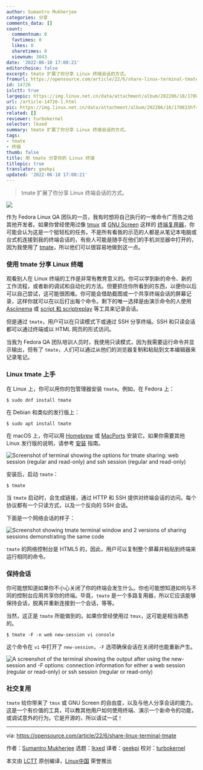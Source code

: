 ```yaml
---
author: Sumantro Mukherjee
categories: 分享
comments_data: []
count:
  commentnum: 0
  favtimes: 0
  likes: 0
  sharetimes: 0
  viewnum: 3043
date: '2022-06-18 17:08:21'
editorchoice: false
excerpt: tmate 扩展了你分享 Linux 终端会话的方式。
fromurl: https://opensource.com/article/22/6/share-linux-terminal-tmate
id: 14726
islctt: true
largepic: https://img.linux.net.cn/data/attachment/album/202206/18/170815hfrcdfd4lltd737z.jpg
url: /article-14726-1.html
pic: https://img.linux.net.cn/data/attachment/album/202206/18/170815hfrcdfd4lltd737z.jpg.thumb.jpg
related: []
reviewer: turbokernel
selector: lkxed
summary: tmate 扩展了你分享 Linux 终端会话的方式。
tags:
- tmate
- 终端
thumb: false
title: 用 tmate 分享你的 Linux 终端
titlepic: true
translator: geekpi
updated: '2022-06-18 17:08:21'
---
```



> 
> tmate 扩展了你分享 Linux 终端会话的方式。
> 
> 
> 


![](/data/attachment/album/202206/18/170815hfrcdfd4lltd737z.jpg)


作为 Fedora Linux QA 团队的一员，我有时想将自己执行的一堆命令广而告之给其他开发者。如果你曾经使用过像 [tmux](https://opensource.com/downloads/tmux-cheat-sheet) 或 [GNU Screen](https://opensource.com/article/17/3/introduction-gnu-screen) 这样的 [终端复用器](https://opensource.com/article/21/5/linux-terminal-multiplexer)，你可能会认为这是一个挺轻松的任务。不是所有看我的示范的人都是从笔记本电脑或台式机连接到我的终端会话的，有些人可能是随手在他们的手机浏览器中打开的，因为我使用了 [tmate](https://tmate.io/)，所以他们可以很容易地做到这一点。


### 使用 tmate 分享 Linux 终端


观看别人在 Linux 终端的工作是非常有教育意义的。你可以学到新的命令、新的工作流程，或者新的调试和自动化的方法。但要抓住你所看到的东西，以便你以后可以自己尝试，这可能很困难。你可能会借助截图或一个共享终端会话的屏幕记录，这样你就可以在以后打出每个命令。剩下的唯一选择是由演示命令的人使用 [Asciinema](https://opensource.com/article/22/1/record-your-terminal-session-asciinema) 或 [script 和 scriptreplay](https://www.redhat.com/sysadmin/record-terminal-script-scriptreplay) 等工具来记录会话。


但是通过 `tmate`，用户可以在只读模式下或通过 SSH 分享终端。SSH 和只读会话都可以通过终端或以 HTML 网页的形式访问。


当我为 Fedora QA 团队培训人员时，我使用只读模式，因为我需要运行命令并显示输出，但有了 `tmate`，人们可以通过从他们的浏览器复制和粘贴到文本编辑器来记录笔记。


### Linux tmate 上手


在 Linux 上，你可以用你的包管理器安装 `tmate`。例如，在 Fedora 上：



```
$ sudo dnf install tmate

```

在 Debian 和类似的发行版上：



```
$ sudo apt install tmate

```

在 macOS 上，你可以用 [Homebrew](https://opensource.com/article/20/6/homebrew-mac) 或 [MacPorts](https://opensource.com/article/20/11/macports) 安装它。如果你需要其他 Linux 发行版的说明，请参考 [安装](https://tmate.io/) 指南。


![Screenshot of terminal showing the options for tmate sharing: web session (regular and read-only) and ssh session (regular and read-only)](/data/attachment/album/202206/18/170821ka5cs5n8e9fabf89.png)


安装后，启动 `tmate`：



```
$ tmate

```

当 `tmate` 启动时，会生成链接，通过 HTTP 和 SSH 提供对终端会话的访问。每个协议都有一个只读方式，以及一个反向的 SSH 会话。


下面是一个网络会话的样子：


![Screenshot showing tmate terminal window and 2 versions of sharing sessions demonstrating the same code](/data/attachment/album/202206/18/170822azu4qnddr45dc4xu.png)


`tmate` 的网络控制台是 HTML5 的，因此，用户可以复制整个屏幕并粘贴到终端来运行相同的命令。


### 保持会话


你可能想知道如果你不小心关闭了你的终端会发生什么。你也可能想知道如何与不同的控制台应用共享你的终端。毕竟，`tmate` 是一个多路复用器，所以它应该能够保持会话，脱离并重新连接到一个会话，等等。


当然，这正是 `tmate` 所能做到的。如果你曾经使用过 `tmux`，这可能是相当熟悉的。



```
$ tmate -F -n web new-session vi console

```

这个命令在 `vi` 中打开了 `new-session`，`-F` 选项确保会话在关闭时也能重新产生。


![A screenshot of the terminal showing the output after using the new-session and -F options: connection information for either a web session (regular or read-only) or ssh session (regular or read-only)](/data/attachment/album/202206/18/170822yh1qfnnnhnfv9h11.png)


### 社交复用


`tmate` 给你带来了 `tmux` 或 GNU Screen 的自由度，以及与他人分享会话的能力。这是一个有价值的工具，可以教其他用户如何使用终端、演示一个新命令的功能，或调试意外的行为。它是开源的，所以请试一试！




---


via: <https://opensource.com/article/22/6/share-linux-terminal-tmate>


作者：[Sumantro Mukherjee](https://opensource.com/users/sumantro) 选题：[lkxed](https://github.com/lkxed) 译者：[geekpi](https://github.com/geekpi) 校对：[turbokernel](https://github.com/turbokernel)


本文由 [LCTT](https://github.com/LCTT/TranslateProject) 原创编译，[Linux中国](https://linux.cn/) 荣誉推出